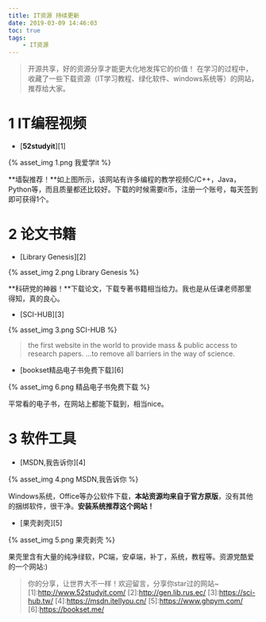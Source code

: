 ```yaml
---
title: IT资源 持续更新
date: 2019-03-09 14:46:03
toc: true
tags:
	- IT资源
---
```

> 开源共享，好的资源分享才能更大化地发挥它的价值！<!-- more -->
在学习的过程中，收藏了一些下载资源（IT学习教程、绿化软件、windows系统等）的网站，推荐给大家。

# 1 IT编程视频
- [**52studyit**][1]

{% asset_img 1.png 我爱学it %}

**墙裂推荐！**如上图所示，该网站有许多编程的教学视频C/C++，Java，Python等，而且质量都还比较好。下载的时候需要it币，注册一个账号，每天签到即可获得1个。

# 2 论文书籍
- [Library Genesis][2]

{% asset_img 2.png Library Genesis %}

**科研党的神器！**下载论文，下载专著书籍相当给力。我也是从任课老师那里得知，真的良心。

- [SCI-HUB][3]

{% asset_img 3.png SCI-HUB %}

> the first website in the world to provide mass & public access to research papers.
...to remove all barriers in the way of science.

- [bookset精品电子书免费下载][6]

{% asset_img 6.png 精品电子书免费下载 %}

平常看的电子书，在网站上都能下载到，相当nice。


# 3 软件工具
- [MSDN,我告诉你][4]

{% asset_img 4.png MSDN,我告诉你 %}

Windows系统，Office等办公软件下载，**本站资源均来自于官方原版**，没有其他的捆绑软件，很干净。**安装系统推荐这个网站！**

- [果壳剥壳][5]

{% asset_img 5.png 果壳剥壳 %}

果壳里含有大量的纯净绿软，PC端，安卓端，补丁，系统，教程等。资源党酷爱的一个网站:)

> 你的分享，让世界大不一样！欢迎留言，分享你star过的网站~
[1]:http://www.52studyit.com/
[2]:http://gen.lib.rus.ec/
[3]:https://sci-hub.tw/
[4]:https://msdn.itellyou.cn/
[5]:https://www.ghpym.com/
[6]:https://bookset.me/